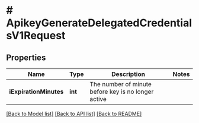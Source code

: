 # # ApikeyGenerateDelegatedCredentialsV1Request

## Properties

Name | Type | Description | Notes
------------ | ------------- | ------------- | -------------
**iExpirationMinutes** | **int** | The number of minute before key is no longer active |

[[Back to Model list]](../../README.md#models) [[Back to API list]](../../README.md#endpoints) [[Back to README]](../../README.md)
